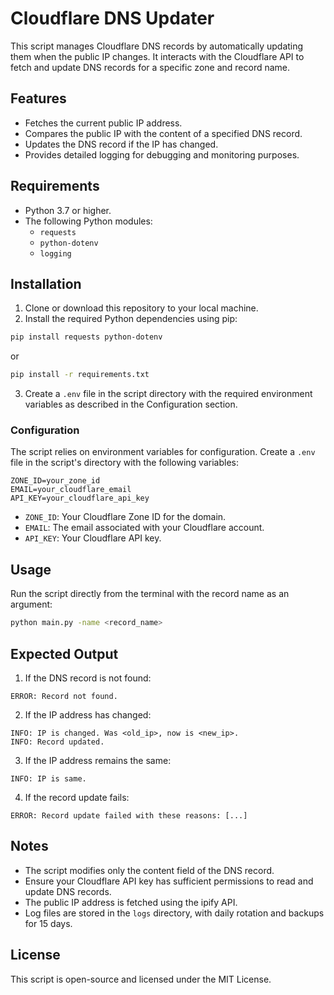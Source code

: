 # Cloudflare DNS Updater
This script manages Cloudflare DNS records by automatically updating them when the public IP changes. 
It interacts with the Cloudflare API to fetch and update DNS records for a specific zone and record name.

## Features
- Fetches the current public IP address.
- Compares the public IP with the content of a specified DNS record.
- Updates the DNS record if the IP has changed.
- Provides detailed logging for debugging and monitoring purposes.

## Requirements
- Python 3.7 or higher.
- The following Python modules:
    - `requests`
    - `python-dotenv`
    - `logging`

## Installation 
1. Clone or download this repository to your local machine.
2. Install the required Python dependencies using pip:
```bash
pip install requests python-dotenv
```
or
```bash
pip install -r requirements.txt 
```
3. Create a `.env` file in the script directory with the required environment variables as described in the Configuration section.

### Configuration
The script relies on environment variables for configuration. Create a `.env` file in the script's directory with the following variables:

```env
ZONE_ID=your_zone_id
EMAIL=your_cloudflare_email
API_KEY=your_cloudflare_api_key
```
- `ZONE_ID`: Your Cloudflare Zone ID for the domain.
- `EMAIL`: The email associated with your Cloudflare account.
- `API_KEY`: Your Cloudflare API key.

## Usage
Run the script directly from the terminal with the record name as an argument:
```bash
python main.py -name <record_name>
```

## Expected Output
1. If the DNS record is not found:
```
ERROR: Record not found.
```

2. If the IP address has changed:
```
INFO: IP is changed. Was <old_ip>, now is <new_ip>.
INFO: Record updated.
```
3. If the IP address remains the same:
```
INFO: IP is same.
```
4. If the record update fails:
```
ERROR: Record update failed with these reasons: [...]
```

## Notes
- The script modifies only the content field of the DNS record.
- Ensure your Cloudflare API key has sufficient permissions to read and update DNS records.
- The public IP address is fetched using the ipify API.
- Log files are stored in the `logs` directory, with daily rotation and backups for 15 days.

## License
This script is open-source and licensed under the MIT License.